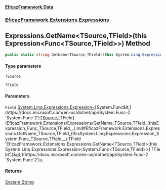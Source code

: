 #### [EficazFramework.Data](EficazFrameworkData.md 'EficazFramework Data')
### [EficazFramework.Extensions](EficazFrameworkData.md#EficazFramework.Extensions 'EficazFramework.Extensions').[Expressions](EficazFramework.Extensions/Expressions.md 'EficazFramework.Extensions.Expressions')

## Expressions.GetName<TSource,TField>(this Expression<Func<TSource,TField>>) Method

```csharp
public static string GetName<TSource,TField>(this System.Linq.Expressions.Expression<System.Func<TSource,TField>> Field);
```
#### Type parameters

<a name='EficazFramework.Extensions.Expressions.GetName_TSource,TField_(thisSystem.Linq.Expressions.Expression_System.Func_TSource,TField__).TSource'></a>

`TSource`

<a name='EficazFramework.Extensions.Expressions.GetName_TSource,TField_(thisSystem.Linq.Expressions.Expression_System.Func_TSource,TField__).TField'></a>

`TField`
#### Parameters

<a name='EficazFramework.Extensions.Expressions.GetName_TSource,TField_(thisSystem.Linq.Expressions.Expression_System.Func_TSource,TField__).Field'></a>

`Field` [System.Linq.Expressions.Expression&lt;](https://docs.microsoft.com/en-us/dotnet/api/System.Linq.Expressions.Expression-1 'System.Linq.Expressions.Expression`1')[System.Func&lt;](https://docs.microsoft.com/en-us/dotnet/api/System.Func-2 'System.Func`2')[TSource](EficazFramework.Extensions/Expressions/GetName_TSource,TField_(thisExpression_Func_TSource,TField__).md#EficazFramework.Extensions.Expressions.GetName_TSource,TField_(thisSystem.Linq.Expressions.Expression_System.Func_TSource,TField__).TSource 'EficazFramework.Extensions.Expressions.GetName<TSource,TField>(this System.Linq.Expressions.Expression<System.Func<TSource,TField>>).TSource')[,](https://docs.microsoft.com/en-us/dotnet/api/System.Func-2 'System.Func`2')[TField](EficazFramework.Extensions/Expressions/GetName_TSource,TField_(thisExpression_Func_TSource,TField__).md#EficazFramework.Extensions.Expressions.GetName_TSource,TField_(thisSystem.Linq.Expressions.Expression_System.Func_TSource,TField__).TField 'EficazFramework.Extensions.Expressions.GetName<TSource,TField>(this System.Linq.Expressions.Expression<System.Func<TSource,TField>>).TField')[&gt;](https://docs.microsoft.com/en-us/dotnet/api/System.Func-2 'System.Func`2')[&gt;](https://docs.microsoft.com/en-us/dotnet/api/System.Linq.Expressions.Expression-1 'System.Linq.Expressions.Expression`1')

#### Returns
[System.String](https://docs.microsoft.com/en-us/dotnet/api/System.String 'System.String')